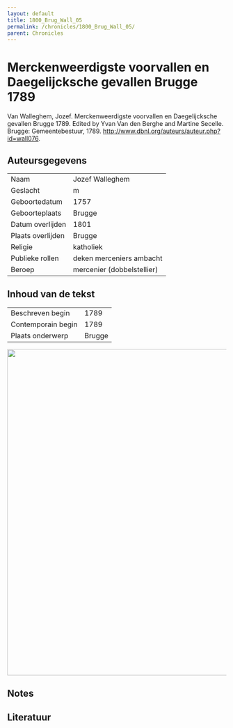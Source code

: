 ```yaml
---
layout: default
title: 1800_Brug_Wall_05
permalink: /chronicles/1800_Brug_Wall_05/
parent: Chronicles
--- 
```



# Merckenweerdigste voorvallen en Daegelijcksche gevallen Brugge 1789 

Van Walleghem, Jozef. Merckenweerdigste voorvallen en Daegelijcksche gevallen Brugge 1789. Edited by Yvan Van den Berghe and Martine Secelle. Brugge: Gemeentebestuur, 1789. http://www.dbnl.org/auteurs/auteur.php?id=wall076. 

## Auteursgegevens 

| | | 
| --------------- | --------------- | 
| Naam | Jozef Walleghem | 
| Geslacht | m | 
 | Geboortedatum | 1757 | 
| Geboorteplaats | Brugge | 
| Datum overlijden | 1801 | 
| Plaats overlijden | Brugge | 
| Religie | katholiek | 
| Publieke rollen | deken merceniers ambacht | 
| Beroep | mercenier (dobbelstellier) | 

## Inhoud van de tekst 

| | | 
| --------------- | --------------- | 
| Beschreven begin | 1789 | 
| Contemporain begin | 1789 | 
| Plaats onderwerp | Brugge | 

[<img src="..\..\barplots_chronicles\1800_Brug_Wall_05.jpg" width="750"/>](..\..\barplots_chronicles\1800_Brug_Wall_05.jpg) 

## Notes 

## Literatuur 


